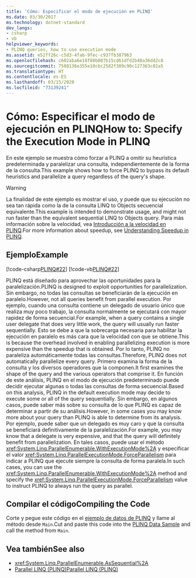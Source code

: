 ```yaml
---
title: 'Cómo: Especificar el modo de ejecución en PLINQ'
ms.date: 03/30/2017
ms.technology: dotnet-standard
dev_langs:
- csharp
- vb
helpviewer_keywords:
- PLINQ queries, how to use execution mode
ms.assetid: e52ff26c-c5d3-4fab-9fec-c937fb387963
ms.openlocfilehash: c602aba6e18f80b007b15cd61dfd2b48a36dd2c8
ms.sourcegitcommit: 7588136e355e10cbc2582f389c90c127363c02a5
ms.translationtype: HT
ms.contentlocale: es-ES
ms.lasthandoff: 03/15/2020
ms.locfileid: "73139241"
---
```

# <a name="how-to-specify-the-execution-mode-in-plinq"></a><span data-ttu-id="54e4b-102">Cómo: Especificar el modo de ejecución en PLINQ</span><span class="sxs-lookup"><span data-stu-id="54e4b-102">How to: Specify the Execution Mode in PLINQ</span></span>
<span data-ttu-id="54e4b-103">En este ejemplo se muestra cómo forzar a PLINQ a omitir su heurística predeterminada y paralelizar una consulta, independientemente de la forma de la consulta.</span><span class="sxs-lookup"><span data-stu-id="54e4b-103">This example shows how to force PLINQ to bypass its default heuristics and parallelize a query regardless of the query's shape.</span></span>  
  
> [!WARNING]
> <span data-ttu-id="54e4b-104">La finalidad de este ejemplo es mostrar el uso, y puede que su ejecución no sea tan rápida como la de la consulta LINQ to Objects secuencial equivalente.</span><span class="sxs-lookup"><span data-stu-id="54e4b-104">This example is intended to demonstrate usage, and might not run faster than the equivalent sequential LINQ to Objects query.</span></span> <span data-ttu-id="54e4b-105">Para más información sobre la velocidad, vea [Introducción a la velocidad en PLINQ](../../../docs/standard/parallel-programming/understanding-speedup-in-plinq.md).</span><span class="sxs-lookup"><span data-stu-id="54e4b-105">For more information about speedup, see [Understanding Speedup in PLINQ](../../../docs/standard/parallel-programming/understanding-speedup-in-plinq.md).</span></span>  
  
## <a name="example"></a><span data-ttu-id="54e4b-106">Ejemplo</span><span class="sxs-lookup"><span data-stu-id="54e4b-106">Example</span></span>  
 [!code-csharp[PLINQ#22](../../../samples/snippets/csharp/VS_Snippets_Misc/plinq/cs/plinqsamples.cs#22)]
 [!code-vb[PLINQ#22](../../../samples/snippets/visualbasic/VS_Snippets_Misc/plinq/vb/plinqsnippets1.vb#22)]  
  
 <span data-ttu-id="54e4b-107">PLINQ está diseñado para aprovechar las oportunidades para la paralelización.</span><span class="sxs-lookup"><span data-stu-id="54e4b-107">PLINQ is designed to exploit opportunities for parallelization.</span></span> <span data-ttu-id="54e4b-108">Sin embargo, no todas las consultas se beneficiarán de la ejecución en paralelo.</span><span class="sxs-lookup"><span data-stu-id="54e4b-108">However, not all queries benefit from parallel execution.</span></span> <span data-ttu-id="54e4b-109">Por ejemplo, cuando una consulta contiene un delegado de usuario único que realiza muy poco trabajo, la consulta normalmente se ejecutará con mayor rapidez de forma secuencial.</span><span class="sxs-lookup"><span data-stu-id="54e4b-109">For example, when a query contains a single user delegate that does very little work, the query will usually run faster sequentially.</span></span> <span data-ttu-id="54e4b-110">Esto se debe a que la sobrecarga necesaria para habilitar la ejecución en paralelo es más cara que la velocidad con que se obtiene.</span><span class="sxs-lookup"><span data-stu-id="54e4b-110">This is because the overhead involved in enabling parallelizing execution is more expensive than the speedup that is obtained.</span></span> <span data-ttu-id="54e4b-111">Por lo tanto, PLINQ no paraleliza automáticamente todas las consultas.</span><span class="sxs-lookup"><span data-stu-id="54e4b-111">Therefore, PLINQ does not automatically parallelize every query.</span></span> <span data-ttu-id="54e4b-112">Primero examina la forma de la consulta y los diversos operadores que la componen.</span><span class="sxs-lookup"><span data-stu-id="54e4b-112">It first examines the shape of the query and the various operators that comprise it.</span></span> <span data-ttu-id="54e4b-113">En función de este análisis, PLINQ en el modo de ejecución predeterminado puede decidir ejecutar algunas o todas las consultas de forma secuencial.</span><span class="sxs-lookup"><span data-stu-id="54e4b-113">Based on this analysis, PLINQ in the default execution mode may decide to execute some or all of the query sequentially.</span></span> <span data-ttu-id="54e4b-114">Sin embargo, en algunos casos, puede saber más sobre su consulta de lo que PLINQ es capaz de determinar a partir de su análisis.</span><span class="sxs-lookup"><span data-stu-id="54e4b-114">However, in some cases you may know more about your query than PLINQ is able to determine from its analysis.</span></span> <span data-ttu-id="54e4b-115">Por ejemplo, puede saber que un delegado es muy caro y que la consulta se beneficiará definitivamente de la paralelización.</span><span class="sxs-lookup"><span data-stu-id="54e4b-115">For example, you may know that a delegate is very expensive, and that the query will definitely benefit from parallelization.</span></span> <span data-ttu-id="54e4b-116">En tales casos, puede usar el método <xref:System.Linq.ParallelEnumerable.WithExecutionMode%2A> y especificar el valor <xref:System.Linq.ParallelExecutionMode.ForceParallelism> para indicar a PLINQ que ejecute siempre la consulta de forma paralela.</span><span class="sxs-lookup"><span data-stu-id="54e4b-116">In such cases, you can use the <xref:System.Linq.ParallelEnumerable.WithExecutionMode%2A> method and specify the <xref:System.Linq.ParallelExecutionMode.ForceParallelism> value to instruct PLINQ to always run the query as parallel.</span></span>  
  
## <a name="compiling-the-code"></a><span data-ttu-id="54e4b-117">Compilar el código</span><span class="sxs-lookup"><span data-stu-id="54e4b-117">Compiling the Code</span></span>  
 <span data-ttu-id="54e4b-118">Corte y pegue este código en el [ejemplo de datos de PLINQ](../../../docs/standard/parallel-programming/plinq-data-sample.md) y llame al método desde `Main`.</span><span class="sxs-lookup"><span data-stu-id="54e4b-118">Cut and paste this code into the [PLINQ Data Sample](../../../docs/standard/parallel-programming/plinq-data-sample.md) and call the method from `Main`.</span></span>  
  
## <a name="see-also"></a><span data-ttu-id="54e4b-119">Vea también</span><span class="sxs-lookup"><span data-stu-id="54e4b-119">See also</span></span>

- <xref:System.Linq.ParallelEnumerable.AsSequential%2A>
- [<span data-ttu-id="54e4b-120">Parallel LINQ (PLINQ)</span><span class="sxs-lookup"><span data-stu-id="54e4b-120">Parallel LINQ (PLINQ)</span></span>](../../../docs/standard/parallel-programming/parallel-linq-plinq.md)
